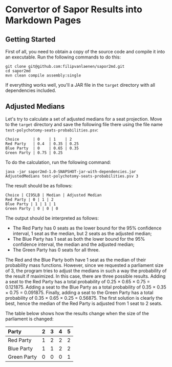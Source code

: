 # Convertor of Sapor Results into Markdown Pages

## Getting Started

First of all, you need to obtain a copy of the source code and compile it into
an executable. Run the following commands to do this:

```
git clone git@github.com:filipvanlaenen/sapor2md.git
cd sapor2md
mvn clean compile assembly:single
```

If everything works well, you'll a JAR file in the `target` directory with all
dependencies included.

## Adjusted Medians

Let's try to calculate a set of adjusted medians for a seat projection. Move
to the `target` directory and save the following file there using the file name
`test-polychotomy-seats-probabilities.psv`:

```
Choice      | 0    | 1    | 2
Red Party   | 0.4  | 0.35 | 0.25
Blue Party  | 0    | 0.65 | 0.35
Green Party | 0.75 | 0.25
```

To do the calculation, run the following command:

```
java -jar sapor2md-1.0-SNAPSHOT-jar-with-dependencies.jar AdjustedMedians test-polychotomy-seats-probabilities.psv 3
```

The result should be as follows:

```
Choice | CI95LB | Median | Adjusted Median
Red Party | 0 | 1 | 2
Blue Party | 1 | 1 | 1
Green Party | 0 | 0 | 0
```

The output should be interpreted as follows:
* The Red Party has 0 seats as the lower bound for the 95% confidence interval,
  1 seat as the median, but 2 seats as the adjusted median;
* The Blue Party has 1 seat as both the lower bound for the 95% confidence
  interval, the median and the adjusted median;
* The Green Party has 0 seats for all three.

The Red and the Blue Party both have 1 seat as the median of their probability
mass functions. However, since we requested a parliament size of 3, the
program tries to adjust the medians in such a way the probability of the result
if maximized. In this case, there are three possible results. Adding a seat to
the Red Party has a total probability of 0.25 × 0.65 × 0.75 = 0.121875. Adding
a seat to the Blue Party as a total probability of 0.35 × 0.35 × 0.75 =
0.091875. Finally, adding a seat to the Green Party has a total probability of
0.35 × 0.65 × 0.25 = 0.56875. The first solution is clearly the best, hence the
median of the Red Party is adjusted from 1 seat to 2 seats.

The table below shows how the results change when the size of the parliament
is changed:

| Party       | 2 | 3 | 4 | 5 |
|:------------|:-:|:-:|:-:|:-:|
| Red Party   | 1 | 2 | 2 | 2 |
| Blue Party  | 1 | 1 | 2 | 2 |
| Green Party | 0 | 0 | 0 | 1 |
